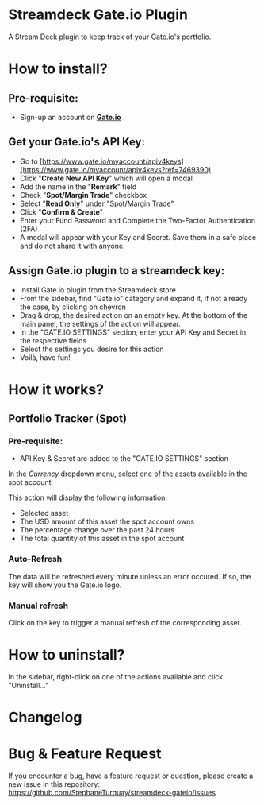 # Streamdeck Gate.io Plugin 
A Stream Deck plugin to keep track of your Gate.io's portfolio.
# How to install?
## Pre-requisite:
* Sign-up an account on **[Gate.io](https://www.gate.io/signup/7469390)**

## Get your Gate.io's API Key:
* Go to [https://www.gate.io/myaccount/apiv4keys](https://www.gate.io/myaccount/apiv4keys?ref=7469390)
* Click "**Create New API Key**" which will open a modal
* Add the name in the "**Remark**" field
* Check "**Spot/Margin Trade**" checkbox
* Select "**Read Only**" under "Spot/Margin Trade"
* Click "**Confirm & Create**"
* Enter your Fund Password and Complete the Two-Factor Authentication (2FA)
* A modal will appear with your Key and Secret. Save them in a safe place and do not share it with anyone.

## Assign Gate.io plugin to a streamdeck key:
* Install Gate.io plugin from the Streamdeck store
* From the sidebar, find "Gate.io" category and expand it, if not already the case, by clicking on chevron
* Drag & drop, the desired action on an empty key. At the bottom of the main panel, the settings of the action will appear.
* In the "GATE.IO SETTINGS" section, enter your API Key and Secret in the respective fields
* Select the settings you desire for this action
* Voilà, have fun!


# How it works?
## Portfolio Tracker (Spot)
### Pre-requisite:
* API Key & Secret are added to the "GATE.IO SETTINGS" section

In the *Currency* dropdown menu, select one of the assets available in the spot account.

This action will display the following information:
* Selected asset
* The USD amount of this asset the spot account owns
* The percentage change over the past 24 hours
* The total quantity of this asset in the spot account

### Auto-Refresh

The data will be refreshed every minute unless an error occured. If so, the key will show you the Gate.io logo.

### Manual refresh

Click on the key to trigger a manual refresh of the corresponding asset.


# How to uninstall?

In the sidebar, right-click on one of the actions available and click "Uninstall..."


# Changelog
# Bug & Feature Request

If you encounter a bug, have a feature request or question, please create a new issue in this repository: https://github.com/StephaneTurquay/streamdeck-gateio/issues

